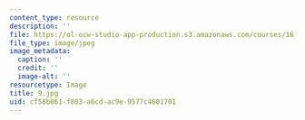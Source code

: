 ```yaml
---
content_type: resource
description: ''
file: https://ol-ocw-studio-app-production.s3.amazonaws.com/courses/16-885j-aircraft-systems-engineering-fall-2005/cf58b061f803a6cdac9e9577c4601701_9.jpg
file_type: image/jpeg
image_metadata:
  caption: ''
  credit: ''
  image-alt: ''
resourcetype: Image
title: 9.jpg
uid: cf58b061-f803-a6cd-ac9e-9577c4601701
---
```

